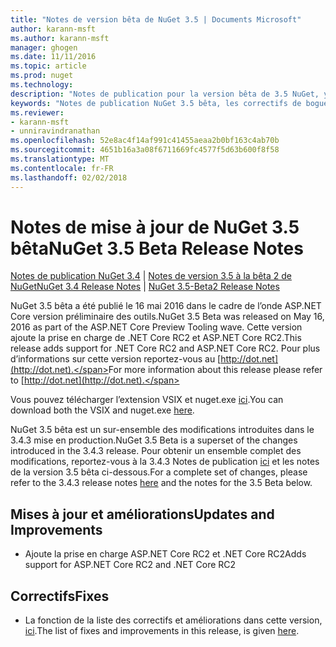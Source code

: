 ```yaml
---
title: "Notes de version bêta de NuGet 3.5 | Documents Microsoft"
author: karann-msft
ms.author: karann-msft
manager: ghogen
ms.date: 11/11/2016
ms.topic: article
ms.prod: nuget
ms.technology: 
description: "Notes de publication pour la version bêta de 3.5 NuGet, y compris les problèmes connus, les correctifs de bogues, les fonctionnalités ajoutées et dcr."
keywords: "Notes de publication NuGet 3.5 bêta, les correctifs de bogues, problèmes connus, ajouté des fonctionnalités, DCR"
ms.reviewer:
- karann-msft
- unniravindranathan
ms.openlocfilehash: 52e8ac4f14af991c41455aeaa2b0bf163c4ab70b
ms.sourcegitcommit: 4651b16a3a08f6711669fc4577f5d63b600f8f58
ms.translationtype: MT
ms.contentlocale: fr-FR
ms.lasthandoff: 02/02/2018
---
```

# <a name="nuget-35-beta-release-notes"></a><span data-ttu-id="cf3a2-104">Notes de mise à jour de NuGet 3.5 bêta</span><span class="sxs-lookup"><span data-stu-id="cf3a2-104">NuGet 3.5 Beta Release Notes</span></span>

<span data-ttu-id="cf3a2-105">[Notes de publication NuGet 3.4](../release-notes/nuget-3.4.md) | [Notes de version 3.5 à la bêta 2 de NuGet](../release-notes/nuget-3.5-Beta2.md)</span><span class="sxs-lookup"><span data-stu-id="cf3a2-105">[NuGet 3.4 Release Notes](../release-notes/nuget-3.4.md) | [NuGet 3.5-Beta2 Release Notes](../release-notes/nuget-3.5-Beta2.md)</span></span>

<span data-ttu-id="cf3a2-106">NuGet 3.5 bêta a été publié le 16 mai 2016 dans le cadre de l’onde ASP.NET Core version préliminaire des outils.</span><span class="sxs-lookup"><span data-stu-id="cf3a2-106">NuGet 3.5 Beta was released on May 16, 2016 as part of the ASP.NET Core Preview Tooling wave.</span></span> <span data-ttu-id="cf3a2-107">Cette version ajoute la prise en charge de .NET Core RC2 et ASP.NET Core RC2.</span><span class="sxs-lookup"><span data-stu-id="cf3a2-107">This release adds support for .NET Core RC2 and ASP.NET Core RC2.</span></span> <span data-ttu-id="cf3a2-108">Pour plus d’informations sur cette version reportez-vous au [http://dot.net](http://dot.net).</span><span class="sxs-lookup"><span data-stu-id="cf3a2-108">For more information about this release please refer to [http://dot.net](http://dot.net).</span></span>

<span data-ttu-id="cf3a2-109">Vous pouvez télécharger l’extension VSIX et nuget.exe [ici](https://dist.nuget.org/index.html).</span><span class="sxs-lookup"><span data-stu-id="cf3a2-109">You can download both the VSIX and nuget.exe [here](https://dist.nuget.org/index.html).</span></span>

<span data-ttu-id="cf3a2-110">NuGet 3.5 bêta est un sur-ensemble des modifications introduites dans le 3.4.3 mise en production.</span><span class="sxs-lookup"><span data-stu-id="cf3a2-110">NuGet 3.5 Beta is a superset of the changes introduced in the 3.4.3 release.</span></span> <span data-ttu-id="cf3a2-111">Pour obtenir un ensemble complet des modifications, reportez-vous à la 3.4.3 Notes de publication [ici](https://github.com/NuGet/Home/issues?q=is%3Aissue+milestone%3A3.4.3+is%3Aclosed) et les notes de la version 3.5 bêta ci-dessous.</span><span class="sxs-lookup"><span data-stu-id="cf3a2-111">For a complete set of changes, please refer to the 3.4.3 release notes [here](https://github.com/NuGet/Home/issues?q=is%3Aissue+milestone%3A3.4.3+is%3Aclosed) and the notes for the 3.5 Beta below.</span></span>

## <a name="updates-and-improvements"></a><span data-ttu-id="cf3a2-112">Mises à jour et améliorations</span><span class="sxs-lookup"><span data-stu-id="cf3a2-112">Updates and Improvements</span></span>

* <span data-ttu-id="cf3a2-113">Ajoute la prise en charge ASP.NET Core RC2 et .NET Core RC2</span><span class="sxs-lookup"><span data-stu-id="cf3a2-113">Adds support for ASP.NET Core RC2 and .NET Core RC2</span></span>

## <a name="fixes"></a><span data-ttu-id="cf3a2-114">Correctifs</span><span class="sxs-lookup"><span data-stu-id="cf3a2-114">Fixes</span></span>

* <span data-ttu-id="cf3a2-115">La fonction de la liste des correctifs et améliorations dans cette version, [ici](https://github.com/NuGet/Home/issues?q=is%3Aissue+milestone%3A%223.5+Beta%22+is%3Aclosed).</span><span class="sxs-lookup"><span data-stu-id="cf3a2-115">The list of fixes and improvements in this release, is given [here](https://github.com/NuGet/Home/issues?q=is%3Aissue+milestone%3A%223.5+Beta%22+is%3Aclosed).</span></span>